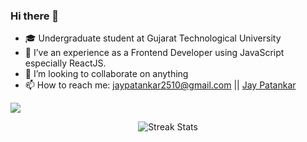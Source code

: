 ### Hi there 👋

- 🎓 Undergraduate student at Gujarat Technological University
- 🌱 I’ve an experience as a Frontend Developer using JavaScript especially ReactJS.
- 👯 I’m looking to collaborate on anything
- 📫 How to reach me: jaypatankar2510@gmail.com  || <a href="https://www.linkedin.com/in/jay-patankar-337a9718b/">Jay Patankar</a>

![](https://komarev.com/ghpvc/?username=jaypatankar)

<p align=center>
<!--   <img src="https://github-readme-stats.vercel.app/api?username=jaypatankar&count_private=true&show_icons=true&theme=github_dark" alt="jaypatankar's Github Stats"> -->

  <img src="https://github-readme-streak-stats.herokuapp.com?user=jaypatankar&theme=github-dark-blue" alt="Streak Stats">

<!--   <img src="https://github-readme-stats.vercel.app/api/top-langs/?username=jaypatankar&layout=compact&theme=github_dark" alt="Top Languages"> -->
</p>
